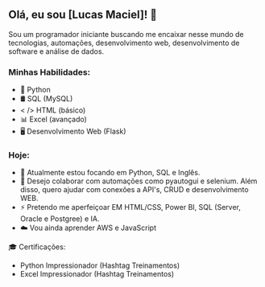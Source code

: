 ## Olá, eu sou [Lucas Maciel]! 👋

Sou um programador iniciante buscando me encaixar nesse mundo de tecnologias, automações, desenvolvimento web, desenvolvimento de software e análise de dados.

### Minhas Habilidades:
- 🐍 Python 
- 🛢️ SQL (MySQL)
- < /> HTML (básico)
- 📊 Excel (avançado)
- 🖥️ Desenvolvimento Web (Flask)

### Hoje:
- 🌱 Atualmente estou focando em Python, SQL e Inglês.
- 👯 Desejo colaborar com automações como pyautogui e selenium. Além disso, quero ajudar com conexões a API's, CRUD e desenvolvimento WEB.
- ⚡ Pretendo me aperfeiçoar EM HTML/CSS, Power BI, SQL (Server, Oracle e Postgree) e IA.
- ☁️ Vou ainda aprender AWS e JavaScript

🎓 Certificações: 
- Python Impressionador (Hashtag Treinamentos)
- Excel Impressionador (Hashtag Treinamentos)
